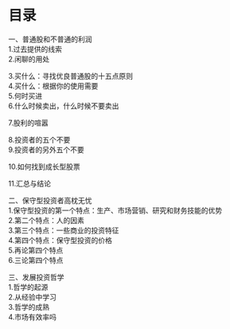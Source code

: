 # 目录   
一、普通股和不普通的利润   
1.过去提供的线索   
2.闲聊的用处   

3.买什么：寻找优良普通股的十五点原则    
4.买什么：根据你的使用需要   
5.何时买进    
6.什么时候卖出，什么时候不要卖出   

7.股利的喧嚣  

8.投资者的五个不要   
9.投资者的另外五个不要    

10.如何找到成长型股票   

11.汇总与结论    

二、保守型投资者高枕无忧     
1.保守型投资的第一个特点：生产、市场营销、研究和财务技能的优势    
2.第二个特点：人的因素    
3.第三个特点：一些商业的投资特征    
4.第四个特点：保守型投资的价格    
5.再论第四个特点    
6.三论第四个特点     

三、发展投资哲学    
1.哲学的起源     
2.从经验中学习    
3.哲学的成熟    
4.市场有效率吗        
